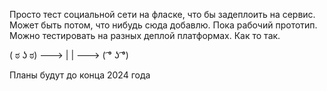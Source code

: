 Просто тест социальной сети на фласке, что бы задеплоить на сервис. Может быть потом, что нибудь сюда добавлю. Пока рабочий прототип. Можно тестировать на разных деплой платформах. Как то так. 

( ಠ ʖ ಠ) ---> 
              |
              |
               --->  ( ͡° ʖ ͡°)	

Планы будут до конца 2024 года
